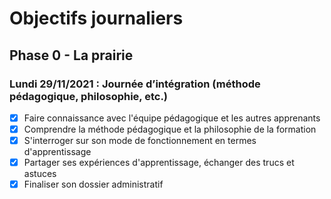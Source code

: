 # Objectifs journaliers

## Phase 0 - La prairie


### Lundi 29/11/2021 : Journée d’intégration (méthode pédagogique, philosophie, etc.)


* [x] Faire connaissance avec l'équipe pédagogique et les autres apprenants
* [x] Comprendre la méthode pédagogique et la philosophie de la formation
* [x] S'interroger sur son mode de fonctionnement en termes d'apprentissage
* [x] Partager ses expériences d'apprentissage, échanger des trucs et astuces
* [x] Finaliser son dossier administratif

